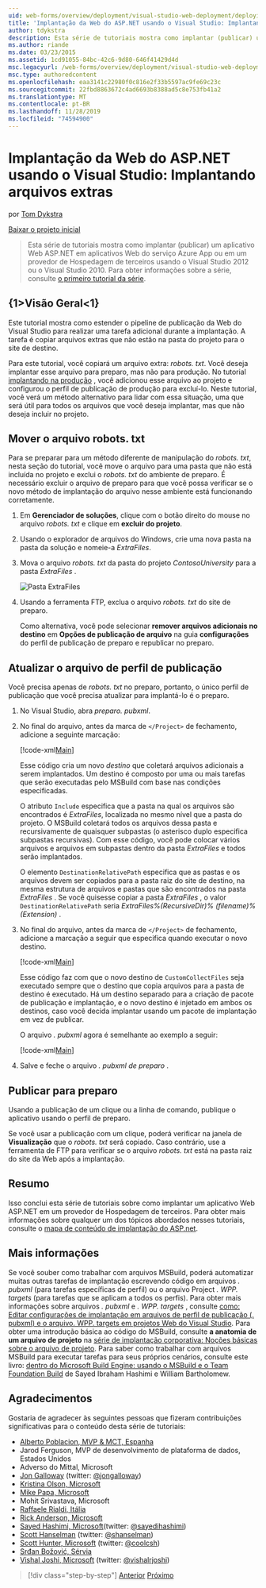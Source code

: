 ```yaml
---
uid: web-forms/overview/deployment/visual-studio-web-deployment/deploying-extra-files
title: 'Implantação da Web do ASP.NET usando o Visual Studio: Implantando arquivos extras | Microsoft Docs'
author: tdykstra
description: Esta série de tutoriais mostra como implantar (publicar) um aplicativo Web ASP.NET em aplicativos Web do serviço Azure App ou em um provedor de Hospedagem de terceiros, por usin...
ms.author: riande
ms.date: 03/23/2015
ms.assetid: 1cd91055-84bc-42c6-9d80-646f41429d4d
msc.legacyurl: /web-forms/overview/deployment/visual-studio-web-deployment/deploying-extra-files
msc.type: authoredcontent
ms.openlocfilehash: eaa3141c22980f0c816e2f33b5597ac9fe69c23c
ms.sourcegitcommit: 22fbd8863672c4ad6693b8388ad5c8e753fb41a2
ms.translationtype: MT
ms.contentlocale: pt-BR
ms.lasthandoff: 11/28/2019
ms.locfileid: "74594900"
---
```

# <a name="aspnet-web-deployment-using-visual-studio-deploying-extra-files"></a>Implantação da Web do ASP.NET usando o Visual Studio: Implantando arquivos extras

por [Tom Dykstra](https://github.com/tdykstra)

[Baixar o projeto inicial](https://go.microsoft.com/fwlink/p/?LinkId=282627)

> Esta série de tutoriais mostra como implantar (publicar) um aplicativo Web ASP.NET em aplicativos Web do serviço Azure App ou em um provedor de Hospedagem de terceiros usando o Visual Studio 2012 ou o Visual Studio 2010. Para obter informações sobre a série, consulte [o primeiro tutorial da série](introduction.md).

## <a name="overview"></a>{1&gt;Visão Geral&lt;1}

Este tutorial mostra como estender o pipeline de publicação da Web do Visual Studio para realizar uma tarefa adicional durante a implantação. A tarefa é copiar arquivos extras que não estão na pasta do projeto para o site de destino.

Para este tutorial, você copiará um arquivo extra: *robots. txt*. Você deseja implantar esse arquivo para preparo, mas não para produção. No tutorial [implantando na produção](deploying-to-production.md) , você adicionou esse arquivo ao projeto e configurou o perfil de publicação de produção para excluí-lo. Neste tutorial, você verá um método alternativo para lidar com essa situação, uma que será útil para todos os arquivos que você deseja implantar, mas que não deseja incluir no projeto.

## <a name="move-the-robotstxt-file"></a>Mover o arquivo robots. txt

Para se preparar para um método diferente de manipulação do *robots. txt*, nesta seção do tutorial, você move o arquivo para uma pasta que não está incluída no projeto e exclui o *robots. txt* do ambiente de preparo. É necessário excluir o arquivo de preparo para que você possa verificar se o novo método de implantação do arquivo nesse ambiente está funcionando corretamente.

1. Em **Gerenciador de soluções**, clique com o botão direito do mouse no arquivo *robots. txt* e clique em **excluir do projeto**.
2. Usando o explorador de arquivos do Windows, crie uma nova pasta na pasta da solução e nomeie-a *ExtraFiles*.
3. Mova o arquivo *robots. txt* da pasta do projeto *ContosoUniversity* para a pasta *ExtraFiles* .

    ![Pasta ExtraFiles](deploying-extra-files/_static/image1.png)
4. Usando a ferramenta FTP, exclua o arquivo *robots. txt* do site de preparo.

    Como alternativa, você pode selecionar **remover arquivos adicionais no destino** em **Opções de publicação de arquivo** na guia **configurações** do perfil de publicação de preparo e republicar no preparo.

## <a name="update-the-publish-profile-file"></a>Atualizar o arquivo de perfil de publicação

Você precisa apenas de *robots. txt* no preparo, portanto, o único perfil de publicação que você precisa atualizar para implantá-lo é o preparo.

1. No Visual Studio, abra *preparo. pubxml*.
2. No final do arquivo, antes da marca de `</Project>` de fechamento, adicione a seguinte marcação:

    [!code-xml[Main](deploying-extra-files/samples/sample1.xml)]

    Esse código cria um novo *destino* que coletará arquivos adicionais a serem implantados. Um destino é composto por uma ou mais tarefas que serão executadas pelo MSBuild com base nas condições especificadas.

    O atributo `Include` especifica que a pasta na qual os arquivos são encontrados é *ExtraFiles*, localizada no mesmo nível que a pasta do projeto. O MSBuild coletará todos os arquivos dessa pasta e recursivamente de quaisquer subpastas (o asterisco duplo especifica subpastas recursivas). Com esse código, você pode colocar vários arquivos e arquivos em subpastas dentro da pasta *ExtraFiles* e todos serão implantados.

    O elemento `DestinationRelativePath` especifica que as pastas e os arquivos devem ser copiados para a pasta raiz do site de destino, na mesma estrutura de arquivos e pastas que são encontrados na pasta *ExtraFiles* . Se você quisesse copiar a pasta *ExtraFiles* , o valor `DestinationRelativePath` seria *ExtraFiles\%(RecursiveDir)% (filename)% (Extension)* .
3. No final do arquivo, antes da marca de `</Project>` de fechamento, adicione a marcação a seguir que especifica quando executar o novo destino.

    [!code-xml[Main](deploying-extra-files/samples/sample2.xml)]

    Esse código faz com que o novo destino de `CustomCollectFiles` seja executado sempre que o destino que copia arquivos para a pasta de destino é executado. Há um destino separado para a criação de pacote de publicação e implantação, e o novo destino é injetado em ambos os destinos, caso você decida implantar usando um pacote de implantação em vez de publicar.

    O arquivo *. pubxml* agora é semelhante ao exemplo a seguir:

    [!code-xml[Main](deploying-extra-files/samples/sample3.xml?highlight=53-71)]
4. Salve e feche o arquivo *. pubxml de preparo* .

## <a name="publish-to-staging"></a>Publicar para preparo

Usando a publicação de um clique ou a linha de comando, publique o aplicativo usando o perfil de preparo.

Se você usar a publicação com um clique, poderá verificar na janela de **Visualização** que o *robots. txt* será copiado. Caso contrário, use a ferramenta de FTP para verificar se o arquivo *robots. txt* está na pasta raiz do site da Web após a implantação.

## <a name="summary"></a>Resumo

Isso conclui esta série de tutoriais sobre como implantar um aplicativo Web ASP.NET em um provedor de Hospedagem de terceiros. Para obter mais informações sobre qualquer um dos tópicos abordados nesses tutoriais, consulte o [mapa de conteúdo de implantação do ASP.net](https://go.microsoft.com/fwlink/p/?LinkId=282413).

## <a name="more-information"></a>Mais informações

Se você souber como trabalhar com arquivos MSBuild, poderá automatizar muitas outras tarefas de implantação escrevendo código em arquivos *. pubxml* (para tarefas específicas de perfil) ou o arquivo Project *. WPP. targets* (para tarefas que se aplicam a todos os perfis). Para obter mais informações sobre arquivos *. pubxml* e *. WPP. targets* , consulte [como: Editar configurações de implantação em arquivos de perfil de publicação (. pubxml) e o arquivo. WPP. targets em projetos Web do Visual Studio](https://msdn.microsoft.com/library/ff398069). Para obter uma introdução básica ao código do MSBuild, consulte **a anatomia de um arquivo de projeto** na [série de implantação corporativa: Noções básicas sobre o arquivo de projeto](../web-deployment-in-the-enterprise/understanding-the-project-file.md). Para saber como trabalhar com arquivos MSBuild para executar tarefas para seus próprios cenários, consulte este livro: [dentro do Microsoft Build Engine: usando o MSBuild e o Team Foundation Build](http://msbuildbook.com) de Sayed Ibraham Hashimi e William Bartholomew.

## <a name="acknowledgements"></a>Agradecimentos

Gostaria de agradecer às seguintes pessoas que fizeram contribuições significativas para o conteúdo desta série de tutoriais:

- [Alberto Poblacion, MVP &amp; MCT, Espanha](https://mvp.microsoft.com/mvp/Alberto%20Poblacion%20Bolano-36772)
- Jarod Ferguson, MVP de desenvolvimento de plataforma de dados, Estados Unidos
- Adverso do Mittal, Microsoft
- [Jon Galloway](https://weblogs.asp.net/jgalloway) (twitter: [@jongalloway](http://twitter.com/jongalloway))
- [Kristina Olson, Microsoft](https://blogs.iis.net/krolson/default.aspx)
- [Mike Papa, Microsoft](http://www.mikepope.com/blog/DisplayBlog.aspx)
- Mohit Srivastava, Microsoft
- [Raffaele Rialdi, Itália](http://www.iamraf.net/)
- [Rick Anderson, Microsoft](https://blogs.msdn.com/b/rickandy/)
- [Sayed Hashimi, Microsoft](http://sedodream.com/default.aspx)(twitter: [@sayedihashimi](http://twitter.com/sayedihashimi))
- [Scott Hanselman](http://www.hanselman.com/blog/) (twitter: [@shanselman](http://twitter.com/shanselman))
- [Scott Hunter, Microsoft](https://blogs.msdn.com/b/scothu/) (twitter: [@coolcsh](http://twitter.com/coolcsh))
- [Srđan Božović, Sérvia](http://msforge.net/blogs/zmajcek/)
- [Vishal Joshi, Microsoft](http://vishaljoshi.blogspot.com/) (twitter: [@vishalrjoshi](http://twitter.com/vishalrjoshi))

> [!div class="step-by-step"]
> [Anterior](command-line-deployment.md)
> [Próximo](troubleshooting.md)
